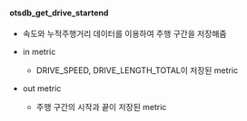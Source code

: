 #### otsdb_get_drive_startend

- 속도와 누적주행거리 데이터를 이용하여 주행 구간을 저장해줌

- in metric
    - DRIVE_SPEED, DRIVE_LENGTH_TOTAL이 저장된 metric

- out metric
    - 주행 구간의 시작과 끝이 저장된 metric